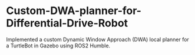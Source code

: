 # Custom-DWA-planner-for-Differential-Drive-Robot
Implemented a custom Dynamic Window Approach (DWA) local planner for a TurtleBot in Gazebo using ROS2 Humble.
